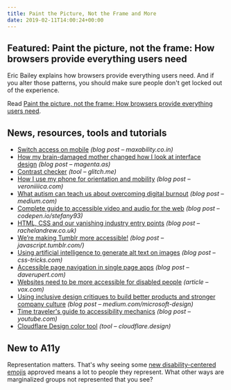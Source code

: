 ```yaml
---
title: Paint the Picture, Not the Frame and More
date: 2019-02-11T14:00:24+00:00
---
```


## Featured: Paint the picture, not the frame: How browsers provide everything users need

Eric Bailey explains how browsers provide everything users need. And if you alter those patterns, you should make sure people don't get locked out of the experience.

Read [Paint the picture, not the frame: How browsers provide everything users need](https://alistapart.com/article/paint-the-picture-not-the-frame).

## News, resources, tools and tutorials

- [Switch access on mobile](https://www.maxability.co.in/2019/01/switch-access-mobile/) *(blog post – maxability.co.in)*
- [How my brain-damaged mother changed how I look at interface design](https://magenta.as/how-my-brain-damaged-mother-changed-how-i-look-at-interface-design-9d2a06f042a1) *(blog post – magenta.as)*
- [Contrast checker](https://contrast-checker.glitch.me/) *(tool – glitch.me)*
- [How I use my phone for orientation and mobility](https://veroniiiica.com/2019/01/28/how-i-use-my-phone-for-orientation-and-mobility/) *(blog post – veroniiiica.com)*
- [What autism can teach us about overcoming digital burnout](https://medium.com/s/2069/what-autism-can-teach-us-about-overcoming-digital-burnout-38446b47c17c) *(blog post – medium.com)*
- [Complete guide to accessible video and audio for the web](https://codepen.io/Stefany93/post/complete-guide-to-accessible-video-and-audio-for-the-web) *(blog post – codepen.io/stefany93)*
- [HTML, CSS and our vanishing industry entry points](https://rachelandrew.co.uk/archives/2019/01/30/html-css-and-our-vanishing-industry-entry-points/) *(blog post – rachelandrew.co.uk)*
- [We’re making Tumblr more accessible!](https://javascript.tumblr.com/post/182090529587/were-making-tumblr-more-accessible) *(blog post – javascript.tumblr.com/)*
- [Using artificial intelligence to generate alt text on images](https://css-tricks.com/using-artificial-intelligence-to-generate-alt-text-on-images/) *(blog post – css-tricks.com)*
- [Accessible page navigation in single page apps](https://daverupert.com/2019/01/accessible-page-navigations-in-single-page-apps/) *(blog post – daverupert.com)*
- [Websites need to be more accessible for disabled people](https://www.vox.com/the-goods/2019/2/5/18210912/websites-ada-compliance-lawsuits) *(article – vox.com)*
- [Using inclusive design critiques to build better products and stronger company culture](https://medium.com/microsoft-design/using-inclusive-design-critiques-to-build-better-products-and-stronger-company-culture-bc8c5c297885) *(blog post – medium.com/microsoft-design)*
- [Time traveler's guide to accessibility mechanics](https://www.youtube.com/watch?v=q31V1zeEgoA) *(blog post – youtube.com)*
- [Cloudflare Design color tool](https://cloudflare.design/color/) *(tool – cloudflare.design)*

## New to A11y

Representation matters. That's why seeing some [new disability-centered emojis](https://www.bbc.com/news/technology-47144091) approved means a lot to people they represent. What other ways are marginalized groups not represented that you see?
